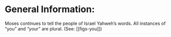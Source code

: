 # General Information:

Moses continues to tell the people of Israel Yahweh’s words. All instances of “you” and “your” are plural. (See: [[figs-you]])